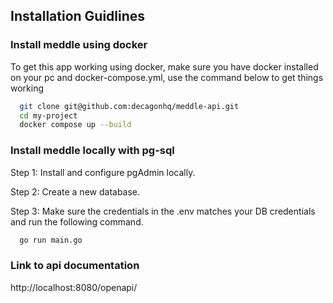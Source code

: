 
## Installation Guidlines

### Install meddle using docker
To get this app working using docker, make sure
you have docker installed on your pc and docker-compose.yml, use the command below to get
things working

```bash
  git clone git@github.com:decagonhq/meddle-api.git
  cd my-project
  docker compose up --build
```
### Install meddle locally with pg-sql

Step 1: Install and configure pgAdmin locally.

Step 2: Create a new database.

Step 3: Make sure the credentials in the .env matches your DB credentials and run the following command.

```bash
  go run main.go
```
### Link to api documentation
http://localhost:8080/openapi/